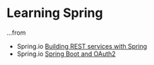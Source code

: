 # Learning Spring

...from

* Spring.io [Building REST services with Spring](https://spring.io/guides/tutorials/rest/)
* Spring.io [Spring Boot and OAuth2](https://spring.io/guides/tutorials/spring-boot-oauth2/)

